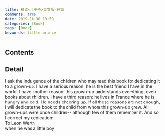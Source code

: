 ```yaml
---
title: 精读<小王子>英文版-开篇
comments: true
date: 2019-10-30 13:59
categories: [Book]
tags: [Book]
keywords: little prince
---
```


## Contents



## Detail  
I ask the indulgence of the children who may read this book for dedicating it to a grown-up. I have a serious reason: he is the best friend I have in the world. I have another reason: this grown-up understands everything, even books about children. I have a third reason: he lives in France where he is hungry and cold. He needs cheering up. If all these reasons are not enough, I will dedicate the book to the child from whom this grown-up grew. All grown-ups were once children-- although few of them remember it. And so I correct my dedication:    
To Leon Werth    
when he was a little boy     
